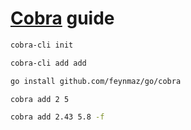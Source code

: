 # [Cobra](https://pkg.go.dev/github.com/spf13/cobra) guide

```sh
cobra-cli init

cobra-cli add add

go install github.com/feynmaz/go/cobra

cobra add 2 5

cobra add 2.43 5.8 -f
```